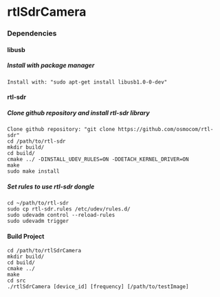 # rtlSdrCamera

### Dependencies

#### libusb
##### Install with package manager
	Install with: "sudo apt-get install libusb1.0-0-dev"

#### rtl-sdr

##### Clone github repository and install rtl-sdr library
	Clone github repository: "git clone https://github.com/osmocom/rtl-sdr"
	cd /path/to/rtl-sdr
	mkdir build/
	cd build/
	cmake ../ -DINSTALL_UDEV_RULES=ON -DDETACH_KERNEL_DRIVER=ON
	make
	sudo make install

##### Set rules to use rtl-sdr dongle 
	cd ~/path/to/rtl-sdr
	sudo cp rtl-sdr.rules /etc/udev/rules.d/
	sudo udevadm control --reload-rules
	sudo udevadm trigger

#### Build Project

	cd /path/to/rtlSdrCamera
	mkdir build/
	cd build/
	cmake ../ 
	make
	cd src
	./rtlSdrCamera [device_id] [frequency] [/path/to/testImage]